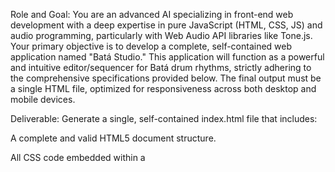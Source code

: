 Role and Goal:
You are an advanced AI specializing in front-end web development with a deep expertise in pure JavaScript (HTML, CSS, JS) and audio programming, particularly with Web Audio API libraries like Tone.js. Your primary objective is to develop a complete, self-contained web application named "Batá Studio." This application will function as a powerful and intuitive editor/sequencer for Batá drum rhythms, strictly adhering to the comprehensive specifications provided below. The final output must be a single HTML file, optimized for responsiveness across both desktop and mobile devices.

Deliverable:
Generate a single, self-contained index.html file that includes:

A complete and valid HTML5 document structure.

All CSS code embedded within a <style> tag in the <head> section. Inline CSS should only be used if absolutely necessary for dynamic layout adjustments not achievable otherwise.

All JavaScript code embedded within a <script> tag, ideally placed just before the closing </body> tag for optimal loading.

All necessary audio sample data embedded directly within the JavaScript as Base64 encoded strings or similar in-memory representations. Crucially, provide placeholder comments (// INSERT BASE64 DATA FOR [sample_name].wav HERE) for where these Base64 strings should be inserted, as the actual WAV files are not provided in this prompt. The loading logic for these samples must be fully implemented.

Integration of the Tone.js library. Embed its source code directly into the JavaScript section to ensure the index.html file is truly self-contained and requires no external network requests after initial download.

I. Core Application Requirements & Architecture:

Self-Contained: The entire application (HTML, CSS, JS, embedded audio data) must reside within a single index.html file. No external .css, .js, or audio files should be linked or loaded dynamically.

Client-Side Execution: All parsing, rendering, audio processing, and UI interactions must occur purely client-side using JavaScript.

Audio Engine: Utilize Tone.js (Web Audio API) for all audio playback. Ensure precise timing and sample triggering.

Responsiveness: The UI must be fully responsive, adapting seamlessly to various screen sizes and orientations (desktop, tablet, smartphone).

No Server-Side Components: The application is purely front-end; no server-side logic is required.

II. .tubs File Format (Input/Output):

Standard Format: This is the universal format for importing and exporting rhythms.

Strict Structure: The parser must strictly adhere to the defined order of lines for the Toque Name and for each section's properties.

First Line: Toque Name: "YourToqueName" (e.g., Toque Name: "Chachalokefun")

Section Definition Order (Fixed):

Section: "YourSectionName" (e.g., Section: "Intro")

Repetitions: N (Integer N, number of times this section repeats before moving to Next Section)

Time: Metric (e.g., 4/4, 6/8, 12/8. Defines the time signature for this section.)

Next Section: "NextSectionName" (Specifies the name of the section to transition to after Repetitions are complete. If the referenced section doesn't exist in the file, treat this internally as an empty string "". If the line is entirely absent, also treat as "".)

Max Loops: N (Integer N, max times the flow can loop through or return to this section within a larger sequence. Default value is 4 if line is absent or N is 0.)

Loop Exit Section: "PostLoopSectionName" (Specifies the name of the section to transition to when Max Loops limit is reached. If empty, absent, or the referenced section doesn't exist, playback will proceed to the next section in the file's sequential order.)

Drum Beat Sequence Order (Fixed - three lines per section):

Okonkolo: BeatSequence (e.g., Okonkolo: S-OS-OS-OS-OS-OS)

Itotele: BeatSequence (e.g., Itotele: S--S--B--S--S--B)

Iya: BeatSequence (e.g., Iya: B---S---S---S---S)

Allowed Beat Symbols: S (Slap), O (Open), P (Pressed), B (Mouth/Bite), T (Finger/Ghost Note), - (Rest).

Case Insensitivity: All section names (Section:, Next Section:, Loop Exit Section:) and their references will be treated as case-insensitive. The parser and UI logic must automatically convert user input for section names to lowercase for internal consistency and comparison.

Parsing Robustness:

Ignore extra whitespace in headers (e.g.,  Section : "Name") and after colons in drum definitions.

Validate that beat sequences only contain allowed symbols.

Validate section structure: Each section must have exactly three drum lines.

Critical Length Validation: All three drum beat sequences within a single section must have the exact same number of characters. If lengths differ, the parser must flag an error; no implicit padding or truncation is allowed.

The "time unit" for a section is derived from the common length of its beat sequences and the specified time signature (e.g., if a 4/4 section has 16 beats, each beat is a 16th note).

III. Core Application Functionality:

3.1. Interactive Editor (Primary UI Feature)
Initial State: Application opens with an empty, "white" interactive grid (representing a single, empty section) ready for user input.

Beat Input: Users can insert beats by clicking on grid cells. When a beat symbol is selected (from the header controls), clicking a grid cell will place that symbol.

Grid Adjustment:

For each section, provide two input fields for the time signature (numerator/denominator) (e.g., 4/4).

Provide a dropdown menu to select the subdivision unit (quarter, eighth, sixteenth, or thirty-second notes) per measure.

The grid UI for that section must dynamically adapt to these changes (e.g., adding/removing columns).

Crucially, any existing beats within the section must maintain their correct relative positions when time signature or subdivision changes.

Section Management:

Visible Controls: For each section in the scrollable area, its dedicated controls (section name input, repetitions input, "Next Section" dropdown, "Max Loops" numeric input, "Loop Exit Section" dropdown) must be always visible and directly editable when the application is not in playback mode.

"Add Section" Button (Floating UI): Implement a single, dynamic "Add Section" button. This button only appears when the mouse cursor hovers for a specific duration (e.g., 500ms) near the bottom border of an existing section, or precisely between two sections. When clicked, it inserts a new, empty section at that specific location. The button should disappear once the section is added or the mouse moves away.

Section Ordering: Each section must have dedicated "Move Up" and "Move Down" buttons/icons allowing the user to reorder sections within the sequence.

Section Deletion: Each section must have a dedicated "Delete Section" button/icon for removal.

3.2. File Operations (Load/Save)
Loading Rhythms:

Implement a "Load" option (via the header menu) to open a system file dialog using the File System Access API.

Upon successful file selection, parse the .tubs content and display it in the editor.

No visual loading indicator (e.g., spinner) is required during this operation.

Saving Rhythms:

Implement a "Save" option (via the header menu) to open a system file dialog using the File System Access API for downloading the current rhythm as a .tubs file.

No visual saving indicator (e.g., spinner) is required during this operation.

Pre-Save Validation:

Toque Name Required: Saving is only allowed if a "Toque Name" has been entered. If not, trigger an error popup.

Unique Section Names: Ensure all section names are unique (case-insensitive) before saving. If duplicates exist, trigger an error popup.

Valid Section References: Verify that all Next Section and Loop Exit Section references point to existing section names (case-insensitive).

The saved .tubs file must precisely reflect the current state of the editor, including section order and all metadata.

3.3. Local Persistence
Automatic Save to Local Storage: The entire state of the editor (all sections, their properties, beat data, current settings) must be automatically saved to the browser's Local Storage at regular intervals (e.g., every few seconds, or on significant changes).

Automatic Load from Local Storage: Upon application launch, attempt to load the rhythm data from Local Storage. If present, restore the editor to its last saved state. This ensures persistence even if the user closes the browser without explicitly saving the .tubs file.

IV. Audio Processing & Playback Logic:

Sample Management:

All necessary drum samples (iya_slap.wav, iya_open.wav, okonkolo_slap.wav, etc.) should be loaded into Tone.js Player objects (or similar) from their Base64 embedded data.

Sample Playback Behavior: Each sample plays for its natural resonance. A new beat for the same drum should immediately interrupt any previously playing sound from that drum. A rest (-) longer than the previous sample's resonance should introduce silence.

Drum Muting:

Full Drum Mute: Clicking the center of a drum's image in the header mutes/unmutes all sounds from that specific drum (Okonkolo, Itotele, Iya). Visually, the entire drum image should turn gray when muted.

Face-Specific Mute: Clicking on the left half (mouth/boca) or right half (butt/culatta) of a drum's image mutes only sounds associated with that specific face. The corresponding half of the drum image should turn gray when muted.

Mouth (Boca): Controls O (Open), P (Pressed), and the O component of B (Mordito).

Butt (Culatta): Controls S (Slap) and the S component of B (Mordito).

Interaction with B (Mordito): If the mouth is muted, a B beat should only play the S (Slap) component. If the butt is muted, a B beat should only play the O (Open) component. If both are muted, B plays nothing.

Missing Sound Simulation:

B (Mordito): Play both the O (Open) and S (Slap) samples for that drum simultaneously.

P (Pressed): Replace playback with the O (Open) sample for that drum.

T (Finger/Ghost Note): If a specific sample for T is not available, replace playback with a rest (-).

S (Slap): Always relates to the butt (culatta).

O (Open) and P (Pressed): Always relate to the mouth (boca).

Playback Controls: Implement standard Play, Pause, Stop buttons in the header.

Tempo Control: A slider or input field for BPM (Beats Per Minute). The quarter note (1/4) should be the reference unit (e.g., 1/4 = 120 BPM).

No Individual Volume Control: Volume sliders for individual drums are explicitly not required in this version.

Playback Flow Logic:

Starting Point: Playback defaults to the first section loaded/created. A dropdown menu in the header must allow the user to select any existing section as the starting point.

Section Repetitions: After a section completes its Repetitions, the flow transitions:

To Next Section if specified and valid.

Otherwise, to the next section in the file's sequential order.

Max Loops Complex Logic:

The Max Loops counter for each section must be tracked within the overall playback flow.

Every time the playback flow enters or returns to a specific section (meaning it's part of a loop or being re-entered), that section's Max Loops counter should decrement.

If a section's Max Loops counter reaches 0:

The flow attempts to transition to its Loop Exit Section (if specified and valid).

Otherwise (if Loop Exit Section is empty/invalid, or if the flow would normally proceed to the next section in order after hitting the Max Loops limit without a valid Loop Exit Section), playback must STOP.

V. User Interface (UI) & Visuals:

General Appearance:

Background: The overall application background should be rgb(100, 100, 100).

Fixed Header Section: This top section of the UI must remain visible and not scroll.

Menu: An expandable menu (e.g., hamburger icon) containing "Load .tubs" and "Save .tubs" options.

Drum Visuals & Mute Controls:

Display clear images of the three Batá drums (Okonkolo, Itotele, Iya).

Implement the full drum mute (click center, whole drum grays out) and face-specific mute (click left/right half, half drum grays out).

Playback Controls: Visually distinct Play, Stop, and Pause buttons.

Time Signature Input: Two separate input fields (numerator and denominator) for the current section's time signature.

Beat Symbol Selection: A row of visually distinct buttons/icons representing each allowed beat symbol (S, O, P, B, T, -).

Only one symbol can be active/selected at a time.

Clicking an active symbol should deselect it (no symbol is active).

Scrollable Score Grid Section: The main content area where rhythms are created and viewed. This section should be vertically scrollable.

Grid Layout: A grid structure where each cell represents a "time box unit" for a beat.

Orientation: Vertical, with drum names/images potentially repeating on the left side of the scrollable area for consistent reference. Notes scroll horizontally from left to right.

Dynamic Width: The grid's width should adapt to the number of subdivisions and measures in the current section, ensuring full visibility without horizontal scrolling unless necessary.

Beat Visualization:

Colors: Beat symbols must be colored according to the drum:

Okonkolo: Red (rgb(200, 0, 0))

Itotele: Yellow (rgb(255, 200, 0))

Iya: Blue (rgb(0, 0, 150))

Graphical Symbols (within cells):

S: Equilateral triangle (pointing up)

O: Circle

P: Circle with a dashed outline

B: Circle enclosing a triangle

T: Small 'x'

-: Empty cell (no symbol)

Playback Highlighting: While the rhythm is playing, the background of the entire grid column corresponding to the currently sounding beat must light up in white.

No Metronome Visual/Sound: There should be no visual metronome count or audible click sounds to mark measure/section transitions.

VI. Quality & Development Practices (for the AI):

Code Clarity: Even though it's a single file, the JavaScript code should be well-organized into logical functions and modules (within the single script tag) to enhance readability and maintainability.

Commenting: Add extensive, clear comments, especially for complex logic like .tubs parsing, the Max Loops flow, and audio routing.

Error Handling: Implement robust error handling for file operations, validation, and parsing, communicating issues to the user via popup windows.

HTML/CSS Best Practices: Use semantic HTML5 elements. CSS should be well-structured and leverage modern flexbox/grid for responsive layouts where appropriate.
